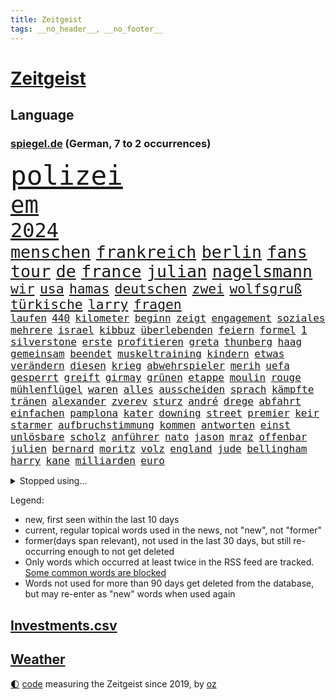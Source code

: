 ```yaml
---
title: Zeitgeist
tags: __no_header__, __no_footer__
---
```


# [Zeitgeist](https://oliz.io/zeitgeist/)

## Language

<h3><a href="https://www.spiegel.de" target="_blank">spiegel.de</a> (German, 7 to 2 occurrences)</h3>
<p style="font-family:monospace">
<span style="font-size:32pt"><a href="news_links.html#polizei" class="current">polizei</a></span>
<br>
<span style="font-size:28pt"><a href="news_links.html#em" class="current">em</a></span>
<br>
<span style="font-size:24pt"><a href="news_links.html#2024" class="current">2024</a></span>
<br>
<span style="font-size:20pt"><a href="news_links.html#menschen" class="current">menschen</a></span>
<span style="font-size:20pt"><a href="news_links.html#frankreich" class="current">frankreich</a></span>
<span style="font-size:20pt"><a href="news_links.html#berlin" class="current">berlin</a></span>
<span style="font-size:20pt"><a href="news_links.html#fans" class="current">fans</a></span>
<span style="font-size:20pt"><a href="news_links.html#tour" class="current">tour</a></span>
<span style="font-size:20pt"><a href="news_links.html#de" class="current">de</a></span>
<span style="font-size:20pt"><a href="news_links.html#france" class="current">france</a></span>
<span style="font-size:20pt"><a href="news_links.html#julian" class="current">julian</a></span>
<span style="font-size:20pt"><a href="news_links.html#nagelsmann" class="current">nagelsmann</a></span>
<br>
<span style="font-size:16pt"><a href="news_links.html#wir" class="current">wir</a></span>
<span style="font-size:16pt"><a href="news_links.html#usa" class="current">usa</a></span>
<span style="font-size:16pt"><a href="news_links.html#hamas" class="current">hamas</a></span>
<span style="font-size:16pt"><a href="news_links.html#deutschen" class="current">deutschen</a></span>
<span style="font-size:16pt"><a href="news_links.html#zwei" class="current">zwei</a></span>
<span style="font-size:16pt"><a href="news_links.html#wolfsgruß" class="new">wolfsgruß</a></span>
<span style="font-size:16pt"><a href="news_links.html#türkische" class="current">türkische</a></span>
<span style="font-size:16pt"><a href="news_links.html#larry" class="new">larry</a></span>
<span style="font-size:16pt"><a href="news_links.html#fragen" class="current">fragen</a></span>
<br>
<span style="font-size:12pt"><a href="news_links.html#laufen" class="current">laufen</a></span>
<span style="font-size:12pt"><a href="news_links.html#440" class="new">440</a></span>
<span style="font-size:12pt"><a href="news_links.html#kilometer" class="current">kilometer</a></span>
<span style="font-size:12pt"><a href="news_links.html#beginn" class="current">beginn</a></span>
<span style="font-size:12pt"><a href="news_links.html#zeigt" class="current">zeigt</a></span>
<span style="font-size:12pt"><a href="news_links.html#engagement" class="current">engagement</a></span>
<span style="font-size:12pt"><a href="news_links.html#soziales" class="new">soziales</a></span>
<span style="font-size:12pt"><a href="news_links.html#mehrere" class="current">mehrere</a></span>
<span style="font-size:12pt"><a href="news_links.html#israel" class="current">israel</a></span>
<span style="font-size:12pt"><a href="news_links.html#kibbuz" class="current">kibbuz</a></span>
<span style="font-size:12pt"><a href="news_links.html#überlebenden" class="current">überlebenden</a></span>
<span style="font-size:12pt"><a href="news_links.html#feiern" class="current">feiern</a></span>
<span style="font-size:12pt"><a href="news_links.html#formel" class="current">formel</a></span>
<span style="font-size:12pt"><a href="news_links.html#1" class="current">1</a></span>
<span style="font-size:12pt"><a href="news_links.html#silverstone" class="new">silverstone</a></span>
<span style="font-size:12pt"><a href="news_links.html#erste" class="current">erste</a></span>
<span style="font-size:12pt"><a href="news_links.html#profitieren" class="current">profitieren</a></span>
<span style="font-size:12pt"><a href="news_links.html#greta" class="current">greta</a></span>
<span style="font-size:12pt"><a href="news_links.html#thunberg" class="current">thunberg</a></span>
<span style="font-size:12pt"><a href="news_links.html#haag" class="current">haag</a></span>
<span style="font-size:12pt"><a href="news_links.html#gemeinsam" class="current">gemeinsam</a></span>
<span style="font-size:12pt"><a href="news_links.html#beendet" class="current">beendet</a></span>
<span style="font-size:12pt"><a href="news_links.html#muskeltraining" class="new">muskeltraining</a></span>
<span style="font-size:12pt"><a href="news_links.html#kindern" class="current">kindern</a></span>
<span style="font-size:12pt"><a href="news_links.html#etwas" class="current">etwas</a></span>
<span style="font-size:12pt"><a href="news_links.html#verändern" class="current">verändern</a></span>
<span style="font-size:12pt"><a href="news_links.html#diesen" class="current">diesen</a></span>
<span style="font-size:12pt"><a href="news_links.html#krieg" class="current">krieg</a></span>
<span style="font-size:12pt"><a href="news_links.html#abwehrspieler" class="current">abwehrspieler</a></span>
<span style="font-size:12pt"><a href="news_links.html#merih" class="new">merih</a></span>
<span style="font-size:12pt"><a href="news_links.html#uefa" class="current">uefa</a></span>
<span style="font-size:12pt"><a href="news_links.html#gesperrt" class="current">gesperrt</a></span>
<span style="font-size:12pt"><a href="news_links.html#greift" class="current">greift</a></span>
<span style="font-size:12pt"><a href="news_links.html#girmay" class="new">girmay</a></span>
<span style="font-size:12pt"><a href="news_links.html#grünen" class="current">grünen</a></span>
<span style="font-size:12pt"><a href="news_links.html#etappe" class="current">etappe</a></span>
<span style="font-size:12pt"><a href="news_links.html#moulin" class="current">moulin</a></span>
<span style="font-size:12pt"><a href="news_links.html#rouge" class="current">rouge</a></span>
<span style="font-size:12pt"><a href="news_links.html#mühlenflügel" class="current">mühlenflügel</a></span>
<span style="font-size:12pt"><a href="news_links.html#waren" class="current">waren</a></span>
<span style="font-size:12pt"><a href="news_links.html#alles" class="current">alles</a></span>
<span style="font-size:12pt"><a href="news_links.html#ausscheiden" class="current">ausscheiden</a></span>
<span style="font-size:12pt"><a href="news_links.html#sprach" class="current">sprach</a></span>
<span style="font-size:12pt"><a href="news_links.html#kämpfte" class="current">kämpfte</a></span>
<span style="font-size:12pt"><a href="news_links.html#tränen" class="current">tränen</a></span>
<span style="font-size:12pt"><a href="news_links.html#alexander" class="current">alexander</a></span>
<span style="font-size:12pt"><a href="news_links.html#zverev" class="current">zverev</a></span>
<span style="font-size:12pt"><a href="news_links.html#sturz" class="current">sturz</a></span>
<span style="font-size:12pt"><a href="news_links.html#andré" class="current">andré</a></span>
<span style="font-size:12pt"><a href="news_links.html#drege" class="new">drege</a></span>
<span style="font-size:12pt"><a href="news_links.html#abfahrt" class="current">abfahrt</a></span>
<span style="font-size:12pt"><a href="news_links.html#einfachen" class="current">einfachen</a></span>
<span style="font-size:12pt"><a href="news_links.html#pamplona" class="new">pamplona</a></span>
<span style="font-size:12pt"><a href="news_links.html#kater" class="new">kater</a></span>
<span style="font-size:12pt"><a href="news_links.html#downing" class="current">downing</a></span>
<span style="font-size:12pt"><a href="news_links.html#street" class="current">street</a></span>
<span style="font-size:12pt"><a href="news_links.html#premier" class="current">premier</a></span>
<span style="font-size:12pt"><a href="news_links.html#keir" class="current">keir</a></span>
<span style="font-size:12pt"><a href="news_links.html#starmer" class="current">starmer</a></span>
<span style="font-size:12pt"><a href="news_links.html#aufbruchstimmung" class="new">aufbruchstimmung</a></span>
<span style="font-size:12pt"><a href="news_links.html#kommen" class="current">kommen</a></span>
<span style="font-size:12pt"><a href="news_links.html#antworten" class="current">antworten</a></span>
<span style="font-size:12pt"><a href="news_links.html#einst" class="current">einst</a></span>
<span style="font-size:12pt"><a href="news_links.html#unlösbare" class="current">unlösbare</a></span>
<span style="font-size:12pt"><a href="news_links.html#scholz" class="current">scholz</a></span>
<span style="font-size:12pt"><a href="news_links.html#anführer" class="current">anführer</a></span>
<span style="font-size:12pt"><a href="news_links.html#nato" class="current">nato</a></span>
<span style="font-size:12pt"><a href="news_links.html#jason" class="current">jason</a></span>
<span style="font-size:12pt"><a href="news_links.html#mraz" class="new">mraz</a></span>
<span style="font-size:12pt"><a href="news_links.html#offenbar" class="current">offenbar</a></span>
<span style="font-size:12pt"><a href="news_links.html#julien" class="new">julien</a></span>
<span style="font-size:12pt"><a href="news_links.html#bernard" class="current">bernard</a></span>
<span style="font-size:12pt"><a href="news_links.html#moritz" class="current">moritz</a></span>
<span style="font-size:12pt"><a href="news_links.html#volz" class="new">volz</a></span>
<span style="font-size:12pt"><a href="news_links.html#england" class="current">england</a></span>
<span style="font-size:12pt"><a href="news_links.html#jude" class="current">jude</a></span>
<span style="font-size:12pt"><a href="news_links.html#bellingham" class="current">bellingham</a></span>
<span style="font-size:12pt"><a href="news_links.html#harry" class="current">harry</a></span>
<span style="font-size:12pt"><a href="news_links.html#kane" class="current">kane</a></span>
<span style="font-size:12pt"><a href="news_links.html#milliarden" class="current">milliarden</a></span>
<span style="font-size:12pt"><a href="news_links.html#euro" class="current">euro</a></span>
</p>
<details>
<summary>Stopped using...</summary>
<p class="former" style="font-size:12pt">
hsv(1353) chelsea(1352) gesundheitsminister(1352) ungewöhnlich(1352) vfl(1352) bedeuten(1351) bewerber(1351) bieten(1351) bisherige(1351) bundespräsident(1351) helfer(1351) steinmeier(1351) angebliche(1350) ankündigung(1350) leverkusen(1350) maria(1350) protestiert(1350) twitter(1350) van(1350) dauerhaft(1349) gas(1349) mitunter(1349) weshalb(1349) erlassen(1348) facebook(1348) senken(1348) stattfinden(1348) verlängert(1348) 2018(1347) aussicht(1347) eintracht(1347) enorm(1347) eskalation(1347) fußballbundesliga(1347) gehalt(1347) rückschlag(1347) sv(1347) betrug(1346) gesamte(1346) mengen(1346) nominiert(1346) verlust(1346) zivilisten(1346) amerika(1345) amsterdam(1345) außenminister(1345) europäer(1345) fischer(1345) gestoßen(1345) unterricht(1345) verschiebt(1345) fielen(1344) for(1344) geschickt(1344) jury(1344) krankenhäuser(1344) lastwagen(1344) netzwerk(1344) niveau(1344) pflege(1344) welle(1344) weltweiten(1344) büros(1343) feierte(1343) jahrzehntelang(1343) lebte(1343) längere(1343) niederländische(1343) nord(1343) priester(1343) arzt(1342) radikale(1342) united(1342) lager(1341) studierende(1341) babys(1340) bahnhof(1340) bremer(1340) bsc(1340) ermittlern(1340) hertha(1340) preisen(1340) schüssen(1340) 10000(1339) flammen(1339) sinn(1339) endgültig(1338) förderung(1338) gebrochen(1338) strecke(1338) kämpfer(1337) offensive(1337) warschau(1337) franziskus(1335) gefangene(1335) frankwalter(1334) gemeinsame(1334) oppositionelle(1334) schaffte(1334) eigentümer(1333) hubertus(1333) bundesstaat(1332) einschränkungen(1332) globale(1332) deals(1330) einsetzen(1330) sendung(1330) stelle(1330) eingeleitet(1329) drogen(1325) skeptisch(1324) vorgänger(1324) februar(1322) beweise(1321) ämter(1320) klimaziele(1319) stress(1318) wem(1318) größere(1317) produziert(1315) retter(1315) dramatischen(1312) sportler(1312) günther(1306) überfall(1301) liberalen(1299) erhebliche(1296) heizen(1296) offener(1291) aktionen(1287) mängel(1285) berichtete(1257) westliche(1241) hochschulen(1195) politikern(1180) investor(1179) westlichen(1158) interessen(1151) finanziert(1146) drohende(1110) jahresende(1104) fachkräftemangel(1100) arte(1090) rereportage(1090) arme(1084) zwingen(1078) ohnehin(1076) autoren(1072) fluten(1054) kuriose(1048) 700(1037) stehlen(1026) gehälter(1013) tiger(1003) ice(984) fachkräfte(981) einschätzungen(980) rauswurf(979) lieferungen(959) coaching(942) ärztin(924) kriegs(918) marieagnes(911) zerstörung(903) beschäftigen(889) gerichte(887) soldat(884) entführung(883) fake(868) unmittelbar(836) zugenommen(834) angriffskrieg(823) kasse(818) bewusst(817) 48(801) handys(794) großmutter(789) recherchen(773) ehrt(764) mordfall(763) zunahme(761) 1200(758) kai(758) bedarf(748) ausbauen(747) jimmy(739) thüringens(725) plädieren(722) jemals(721) demenz(717) entfernen(711) olympiasieger(706) zurückhaltung(694) subventionen(691) revolution(689) entkommen(671) grab(671) herunter(670) begrenzen(668) überreste(658) ersetzt(648) stemmen(638) vaters(636) eingeschaltet(635) spaltet(620) asyl(618) razzien(617) future(616) verurteilten(608) manipuliert(607) fängt(593) beantragen(592) äußerung(587) ulm(585) kritisierten(579) verbrenner(570) angriffs(565) gedroht(564) colorado(562) haftbefehl(561) machtkampf(557) madonna(557) regierende(556) jerusalem(551) wiener(547) ähnliche(542) pedro(539) aggressiv(534) aussieht(530) muslime(529) zufällig(529) ansicht(526) mythos(522) zwingt(518) übungen(517) ricarda(515) 52(514) islamistischen(512) getragen(511) junta(510) technologie(510) vorstandschef(507) ausgerufen(505) heran(500) juristischen(500) schleswigholsteins(499) 5000(497) kläger(497) nötigung(496) eskalierte(495) stein(494) ministerpräsidenten(489) dfbpokal(487) wegner(485) ausschluss(483) instituts(482) rostock(482) uhren(480) spiegelrecherchen(479) entschlossen(476) niger(476) tragischen(469) norditalien(467) gewartet(465) handelte(463) björn(459) höcke(459) protestaktion(456) denkmal(454) errichten(447) wrack(441) portal(440) veränderungen(439) gewalttaten(433) oberbayern(433) absolute(432) schottischen(431) durchgesetzt(429) stuft(428) westlicher(425) klares(423) zeitung(423) 2010(420) grundlage(415) schlechtes(414) rotenburg(411) serien(409) evakuierung(407) seltsame(400) kredite(399) gelände(391) lebensgefährlich(391) raisi(391) henry(382) mobilität(382) gegners(379) sächsischen(376) wuchs(376) bundesagentur(370) wümme(370) leichte(369) marschflugkörper(368) fasziniert(365) philosoph(362) vertreten(362) queere(354) awards(352) flieger(347) dfbfrauen(346) saßen(341) arbeitslosen(340) palästinensische(334) journalistin(333) sicheren(333) spdchef(333) realistisch(332) zeitgleich(330) sicherheitsmaßnahmen(329) gegeneinander(328) militärisch(328) designer(325) forschern(325) mittelalter(323) service(323) fahrzeugen(322) showdown(321) folter(319) nationalspielerinnen(319) anlage(317) teilzeit(316) entstand(315) belohnt(313) erwischte(313) kohleausstieg(312) rasche(312) beschwört(310) notwendig(308) völkermord(305) genossen(303) anzeige(302) schach(300) mehrwertsteuer(296) models(296) unterkunft(294) grenzübergang(292) usamerikanerin(292) probiert(291) schwachen(291) konsequent(290) kontrollverlust(290) bayer(287) bedauert(287) verunglückte(287) nachteile(286) kassel(284) rki(281) entdeckten(280) anläuft(275) streaminganbietern(275) verheerende(275) dončić(269) zugverkehr(268) oppositionspolitiker(267) gemüse(266) kritikerin(265) spektakuläre(265) demokratischen(264) königshaus(263) palästina(263) schwäbischen(263) lokführer(261) strafgerichtshof(261) eindämmen(260) millionensumme(259) reifen(258) vierjährige(258) veröffentlichung(255) daneben(254) gerichtshofs(254) gravierenden(254) 2035(252) demos(252) olympiaqualifikation(252) pflegte(252) bist(251) flüchtlingsunterkunft(251) handball(251) bahnsteig(250) haftbefehle(250) rennstall(247) gedächtnis(246) taucht(246) mittwochmorgen(245) pflegeheim(245) angegangen(244) gitarre(243) ratschläge(242) first(241) stadtzentrum(240) glückwünsche(239) 37jähriger(238) damaskus(237) lasst(237) oberlandesgericht(237) bundes(236) propalästinensischen(233) vertrieben(233) uneins(232) geräumt(231) kilometern(231) prestigeprojekt(230) sommerspiele(230) raab(229) israelhamaskrieg(228) neonazis(228) signa(228) tennisprofi(228) vulkanausbruch(227) bekomme(225) universitäten(225) 270(221) eingeweiht(221) anerkennen(220) mitgestalten(220) häftlinge(219) eminem(218) nordrheinwestfälischen(217) ernsthafte(215) königreich(215) spendet(214) unikliniken(214) räumung(212) weltraumteleskop(211) auskunft(209) fortuna(206) ehepaar(205) geheimnisse(204) passierte(204) kalten(202) bauer(200) brisante(199) elite(199) motive(199) demnächst(193) großstädten(193) taugt(192) bot(191) stärkt(191) fußballklub(190) damaligen(188) forderten(188) galeria(188) tennislegende(187) kaufhof(185) schulz(185) trauen(185) vorstellungen(185) islamistischer(184) kardashian(184) motiven(184) odessa(184) verbucht(183) netze(182) präsent(182) verteidigern(182) aufgebaut(181) bestem(181) alkoholkonsum(180) belegschaft(180) afdabgeordneten(179) agentur(179) arbeitgebern(179) agnes(178) 68(177) dorthin(177) ergab(177) ausgenutzt(176) billie(176) brett(176) giftige(176) pilze(175) timo(175) astronauten(174) hannah(174) vorsitz(174) lebendig(172) pottwal(172) whistleblower(172) bunker(171) gerufen(171) schimpft(171) meeresspiegel(170) konsumenten(169) temu(169) baumarkt(167) carl(167) abwasser(165) alfred(165) fünftel(165) provokation(164) sonde(164) geglaubt(163) tabak(163) geldstrafen(162) ordentlich(162) schwäbisch(162) verpflichten(162) wärmepumpen(162) artillerie(161) mögen(161) diskriminiert(158) einführen(158) luke(158) ardserie(157) cotrainer(157) schwerverletzten(157) 53jähriger(156) badenwürttembergischen(156) ergeht(155) onlineplattform(155) brennende(154) flugzeugs(154) voice(154) houston(153) norddeutschlands(152) erfolgreichen(151) bienen(150) wofür(150) zuwendungen(149) justizministerium(148) motivierten(148) neuerdings(148) triebwerk(148) weiblicher(148) humboldtuniversität(147) katz(147) einigem(146) exmann(146) inmitten(146) luftschlägen(146) bauernhof(145) rüsten(145) siebzigerjahren(144) browser(143) zwecke(143) anhörung(142) visionen(142) handballer(140) lily(140) parallelwelt(140) berufstätige(139) liebesleben(138) bundesrechnungshof(137) expertenrat(137) internat(137) hagen(136) eberl(135) grenzschutz(135) hab(135) teilnehmende(135) montagmorgen(134) nackte(134) vergibt(134) ausüben(133) entscheidender(133) mitnehmen(133) spionageverdacht(133) angeworben(132) darlehen(132) jagt(132) marie(132) hohem(131) territorium(131) manipulation(130) riegel(130) zerrissen(130) kontroversen(129) satt(129) vizepräsidentin(129) altkanzlerin(128) energieversorgung(128) gewagt(128) negativ(128) sacha(128) schmallippig(128) drogenkartelle(127) gitarrist(127) fußgängerzone(126) manfred(126) schwein(125) studiert(125) verprügelt(125) versammelten(124) ellen(123) gefälschter(123) hing(123) teilten(123) hernández(122) kehl(122) lebenslang(122) ruinen(122) völkerrechts(122) 74(120) europäischem(120) pferd(120) abziehen(118) innerlich(118) knochen(118) mitarbeiterin(117) sinkenden(117) verbraucherschutz(117) blau(116) jva(116) produkten(116) chinesisches(115) olympiateilnahme(115) vermittler(115) 58(114) augenzeugin(114) bestellen(114) jahrestag(114) marsch(114) maulwurf(114) oberdorf(113) spitzel(113) everest(112) mount(112) north(112) feiertag(111) gerieten(111) sperrzone(111) entweder(110) raffinierten(110) schmiss(110) östlichen(110) formulierung(109) nachbessern(109) rücksichtslos(109) verlässlicher(109) architektur(108) bewerben(108) erwirken(108) natostaaten(108) oberhausen(108) pferde(108) katy(107) kimmel(107) mexikaner(107) rafahoffensive(107) supermärkte(107) unschlagbar(107) einsetzt(106) europe(106) hochstapler(106) schweigegeldprozess(106) fußgänger(105) fälschlicherweise(105) ussenator(104) diversität(103) grünenchefin(103) nebraska(103) übertrieben(103) abrüstung(102) höchstem(102) kreativ(102) zendaya(102) dmitrij(101) kostenlosen(101) mitmachen(101) schlechtere(101) sensible(101) zweitligisten(101) countrycharts(100) kommunizieren(100) fehlern(99) französisches(99) abwesenheit(98) berühmtes(98) kids(98) offenhalten(98) irrtümlich(97) arschloch(96) bereitstellen(96) ruth(96) titelgewinn(96) atmen(95) barry(95) munitionsmangel(95) unmenschlichen(95) asiens(94) boxen(94) smartwatches(94) verzückt(94) cybersicherheit(93) fing(93) fünftes(93) küken(92) morddrohungen(92) obergrenze(92) zurückbringen(92) aufgearbeitet(91) bodo(91) eurofighter(91) modeikone(91) andrang(90) atmung(90) cat(90) erheblichen(90) fastfoodkette(90) geschlossenes(90) glasgow(90) koch(90) lenkte(90) skandale(90) thüringische(90) zuhören(90) dekret(89) familienangehörige(89) inhalten(89) jünger(89) landeskriminalamt(89) präsenz(89) südlich(89) zusammenraufen(89) äußeren(89) akademische(88) techmilliardär(88) bankrotterklärung(87) chlamydien(87) frosch(87) gates(87) geschlechtskrankheiten(87) glamour(87) klassenerhalt(87) tierarten(87) tripper(87) westdeutschland(87) anbot(86) messen(86) sabrina(86) einflussnahme(85) notenbanken(85) tyson(85) bergsteigen(84) beschimpfen(84) dreamliner(84) hyalomma(84) laufende(84) schätzungen(84) softdrinks(84) suhl(84) triumphales(84) verbands(84) wohngebäuden(84) temporären(83) zurückgezogen(83) überdurchschnittlich(83) 2029(82) amnestiegesetz(82) pfingsten(82) zelt(82) brühl(81) populismus(81) räumte(81) zunge(81) bronzezeit(80) erhitzt(80) flaschenwürfe(80) augenhöhe(79) ausdruck(79) datenleck(79) infos(79) katastrophenfall(79) papuaneuguinea(79) tragischer(79) zugesichert(79) abwahl(78) ergreift(78) lasse(78) umbruch(78) wiesen(78) bafin(77) carmen(77) cohen(77) klosterhalfen(77) konstanze(77) seeadler(77) aliens(76) apps(76) källenius(76) mercedeschef(76) milliardenauftrag(76) ola(76) parteikollegin(76) scheinwahl(76) spende(76) thyssenkrupp(76) übergriffen(76) angehören(75) batterien(75) infekt(75) irren(75) kafka(75) kretschmann(75) massenprotesten(75) sicherheitslücke(75) triest(75) unscheinbare(75) worklifebalance(75) abrücken(74) bange(74) insulaner(74) skulpturen(74) berichteten(73) exuspräsidenten(73) zusätzlichen(73) doro(72) mecklenburg(72) migrationsabkommen(72) schwenken(72) stephanie(72) unvermindert(72) urheber(72) verschleppten(72) zeichnete(72) einbruch(71) eleganz(71) jahrtausends(71) nachhaltiger(71) psychologischen(71) sanierungsplan(71) stresst(71) würfel(71) baron(70) bekannter(70) bewerbung(70) meteorologen(70) netzwerke(70) regierungsberater(70) slowakischen(70) wahlkampfspenden(70) wolke(70) aufgestellte(69) deinem(69) dessau(69) ioc(69) königlichen(69) naher(69) schweine(69) spitznamen(69) aleppo(68) bauarbeiter(68) benehmen(68) flake(68) lavaströme(68) weltbekannt(68) gesammelt(67) kaugummi(67) neonazi(67) opferrolle(67) schlichtung(67) schweigegeldzahlungen(67) tierreich(67) automarke(66) coronaprotokolle(66) holz(66) sozialer(66) söders(66) mosel(65) rasches(65) schriftstellers(65) vorfreude(65) familienausflug(64) halmich(64) monströse(64) regina(64) straßenbahn(64) cowboy(63) gesundheitsproblemen(63) günzburg(63) schmierereien(63) verdrängen(63) zahlreicher(63) zehntausend(63) ärmste(63) krawallmacher(62) l'amour(62) luxusuhren(62) philip(62) rekrutieren(62) revolutionswächter(62) sevilla(62) toren(62) agentin(61) eilish(61) markenrechte(61) menschenmassen(61) alsu(60) anstoßen(60) identifizieren(60) instagrambeitrag(60) kurmasheva(60) pérez(60) showkampf(60) usrussischer(60) ausgeweitet(59) bürgermeisterin(59) neigt(59) rotterdam(59) sticht(59) tschetschene(59) zivilgesellschaft(59) ausfall(58) bejubelt(58) alkoholverbot(57) beeindruckt(57) befindlichkeiten(57) kriminalstatistik(57) memoiren(57) persönlicher(57) randaliert(57) serienmörder(57) wirtschaftspolitik(57) buzz(56) kannten(56) kapazität(56) mossadchef(56) prominenz(56) saparole(56) versklavt(56) zelte(56) gefangenenlager(55) niedergang(55) championsleaguesieger(54) opdenhövel(54) prosieben(54) wahlkampfauftritt(54) bridgerton(53) düsseldorfer(53) militärbündnisses(53) repariert(53) 63jährige(52) bundesinstitut(52) ehemaliges(52) flüchtling(52) vorfahrt(52) atomenergiebehörde(51) komparsen(51) messerangreifer(51) nachnamen(51) terrain(51) bergab(50) palästinas(50) wänden(50) diw(49) immobilie(49) römische(49) saisonleistung(49) unanständig(49) adeln(48) angeschlossen(48) crystal(48) einwirken(48) gesteckt(48) irakli(48) kobachidse(48) midnight(48) naiv(48) schwangere(48) verwarnt(48) 787(47) georgiens(47) goldbarren(47) rettungsversuch(47) tschechischen(47) vorgeht(47) wittmann(47) amtsgericht(46) champion(46) jobcenter(46) musikfestival(46) personalräte(46) sammelten(46) schwiegermutter(46) beschleunigen(45) errichtete(45) flutkatastrophe(45) jubelten(45) rechthaber(45) statussymbol(45) strengsten(45) town(45) feuern(44) möwen(44) schweigegeldprozesses(44) sportchef(44) unerlaubte(44) wände(44) aktentasche(43) basketballstar(43) hill(43) hochtouren(43) räume(43) volksfesten(43) festnehmen(42) idylle(42) inder(42) lennon(42) quälte(42) reitsport(42) tiefgreifende(42) burg(41) einnehmen(41) footballprofi(41) indigene(41) oktoberfest(41) ritt(41) volkswagenkonzern(41) getränk(40) musikalisches(40) sánchez(40) touristenzahl(40) aussagt(39) dreieinhalb(39) erregte(39) fußballstadion(39) geschworene(39) insolvenzverfahren(39) krisenzeit(39) lagune(39) moral(39) risikobewertung(39) robinson(39) 62jährige(38) abzug(38) dakota(38) durchkämmt(38) funkstille(38) katalanen(38) korn(38) kugeln(38) maske(38) nachbesserung(38) planet(38) wahlkampfauftakt(38) anc(37) kunstbiennale(37) militärparade(37) altersunterschieds(36) eintreffen(36) gewünschten(36) hellt(36) wildfleisch(36) afdspitzenkandidat(35) badenbaden(35) bundeskabinett(35) champagner(35) ego(35) feier(35) finanzieller(35) gespitzelt(35) hitzige(35) orange(35) zurückhält(35) beirut(34) magischen(34) tiktokstar(34) versunkene(34) vodafone(34) yorks(34) delikt(33) drakonischen(33) erreichten(33) freiheiten(33) hubble(33) křetínský(33) lieferketten(33) ruhig(33) rückspiel(33) sponsoring(33) stadtwerke(33) stahlgeschäft(33) umzug(33) bergpanorama(32) berüchtigten(32) boeingkrise(32) cyberangriff(32) fuji(32) fujikawaguchiko(32) japanisches(32) madrids(32) nutzten(32) pionier(32) sichtschutz(32) türsteher(32) anpalagan(31) asche(31) bnd(31) championsleaguefinale(31) monaco(31) plastikflaschen(31) vollgelaufene(31) zehnjährige(31) drittgrößten(30) eliteuni(30) laute(30) memmingen(30) msv(30) pegel(30) reul(30) vollzug(30) überraschungen(30) chartspitze(29) fahndete(29) jahreswechsel(29) kluft(29) kriegsgerät(29) rekrutierung(29) riskanter(29) schwärmte(29) tornado(29) verteuert(29) vielzahl(29) agieren(28) amateurarchäologen(28) aufkommen(28) karlheinz(28) outfit(28) schilling(28) soft(28) trainerjob(28) umsturz(28) überschwemmt(28) bundesligalizenz(27) derartiger(27) evolution(27) gelieferte(27) genauen(27) handele(27) marschieren(27) nachgeholfen(27) schlaganfall(27) solo(27) spionageaffären(27) who’s(27) zahlungsunfähig(27) zähne(27) derselben(26) heimrennen(26) propalästinensischer(26) tischtennis(26) umgesiedelt(26) bangladesch(25) bewusster(25) buhlt(25) erwin(25) leugnen(25) raumkapsel(25) 155(24) anschlagspläne(24) badenwürttembergs(24) berüchtigter(24) hackern(24) helgoland(24) kenianischen(24) leeds(24) lernerfolg(24) reals(24) stromleitungen(24) anführen(23) energisch(23) gewaltigen(23) grauzone(23) heinz(23) hinterfragen(23) rasmus(23) reflexion(23) dpa(22) eingestanden(22) schütze(22) sees(22) ehrgeiz(21) hilflos(21) kampfzone(21) kriegstüchtigkeit(21) regnen(21) rummenigge(21) änderten(21) angespannte(20) anspannung(20) kompliziertesten(20) offenes(20) polizeibekannt(20) braune(19) chefredakteur(19) flick(19) hansi(19) lugner(19) nordseekrabben(19) ballermann(18) cheftrainer(18) end(18) entsprechend(18) ersatzteile(18) grotesken(18) messerstecher(18) romanvorlage(18) verzeichnen(18) weltberühmt(18) widerstandslos(18) angeblichem(17) befragen(17) butker(17) dauerregen(17) heimturnier(17) hummus(17) klinikatlas(17) pegelstände(17) platzte(17) sexistische(17) animiert(16) ausnahmeläuferin(16) autismus(16) chris(16) finanzierte(16) hinlegen(16) hochwassergebiet(16) kriminelles(16) relegation(16) rentenpolitik(16) satelliteninternet(16) staatsgebiet(16) starlink(16) supertalent(16) these(16) hochwasserlage(15) saalfeldrudolstadt(15) schiebt(15) scholz'(15) streitthema(15) vergleichen(15) verschleierung(15) euaußengrenzen(14) flutgebieten(14) geschehnissen(14) kompany(14) schietwetter(14) bürgerschaft(13) drogensucht(13) ed(13) geert(13) handelskrieg(13) ländlichen(13) markierte(13) nrwinnenminister(13) regierungspartei(13) angestimmt(12) bell(12) besiegte(12) christiane(12) exoplanet(12) finanzbeamtin(12) hochsicherheitsgefängnis(12) konkurrieren(12) anspielung(11) ausgrenzen(11) begründen(11) feinde(11) marcello(11) schutzlos(11) selbstkritisch(11) steel(11) unkompliziert(11) unvermeidlich(11) verrückten(11)
</p>
</details>
<p>Legend:
<ul>
<li><span class="new">new</span>, first seen within the last 10 days</li>
<li><span class="current">current</span>, regular topical words used in the news, not "new", not "former"</li>
<li><span class="former">former(days span relevant)</span>, not used in the last 30 days, but still re-occurring enough to not get deleted</li>
<li>Only words which occurred at least twice in the RSS feed are tracked. <a href="language/filters.py">Some common words are blocked</a></li>
<li>Words not used for more than 90 days get deleted from the database, but may re-enter as "new" words when used again</li>
</ul>
</p>

## [Investments](investments.html)[.csv](investments.csv)

## [Weather](weather.html)

<footer>
<a href="javascript:toggleTheme()" class="nav">🌓</a>
<a href="https://github.com/ooz/zeitgeist">code</a> measuring the Zeitgeist since 2019, by <a href="https://oliz.io">oz</a>
</footer>
